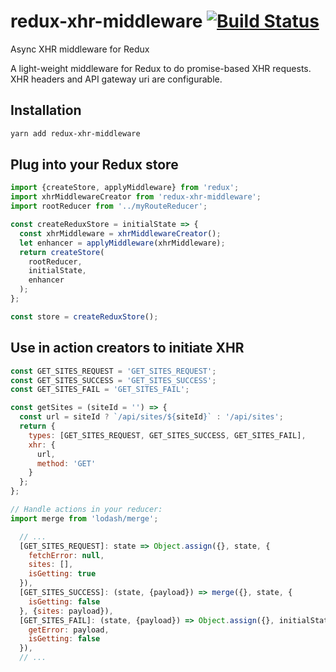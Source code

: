 # redux-xhr-middleware  [![Build Status](https://travis-ci.org/celikmus/redux-xhr-middleware.svg?branch=master)](https://travis-ci.org/celikmus/redux-xhr-middleware?branch=master)
Async XHR middleware for Redux

A light-weight middleware for Redux to do promise-based XHR requests. XHR headers and API gateway uri are configurable.

## Installation
```sh
yarn add redux-xhr-middleware
```

## Plug into your Redux store

```javascript
import {createStore, applyMiddleware} from 'redux';
import xhrMiddlewareCreator from 'redux-xhr-middleware';
import rootReducer from '../myRouteReducer';

const createReduxStore = initialState => {
  const xhrMiddleware = xhrMiddlewareCreator();
  let enhancer = applyMiddleware(xhrMiddleware);
  return createStore(
    rootReducer,
    initialState,
    enhancer
  );
};

const store = createReduxStore();

```
## Use in action creators to initiate XHR

```javascript
const GET_SITES_REQUEST = 'GET_SITES_REQUEST';
const GET_SITES_SUCCESS = 'GET_SITES_SUCCESS';
const GET_SITES_FAIL = 'GET_SITES_FAIL';

const getSites = (siteId = '') => {
  const url = siteId ? `/api/sites/${siteId}` : '/api/sites';
  return {
    types: [GET_SITES_REQUEST, GET_SITES_SUCCESS, GET_SITES_FAIL],
    xhr: {
      url,
      method: 'GET'
    }
  };
};

// Handle actions in your reducer:
import merge from 'lodash/merge';

  // ...
  [GET_SITES_REQUEST]: state => Object.assign({}, state, {
    fetchError: null,
    sites: [],
    isGetting: true
  }),
  [GET_SITES_SUCCESS]: (state, {payload}) => merge({}, state, {
    isGetting: false
  }, {sites: payload}),
  [GET_SITES_FAIL]: (state, {payload}) => Object.assign({}, initialState, {
    getError: payload,
    isGetting: false
  }),
  // ...
```
